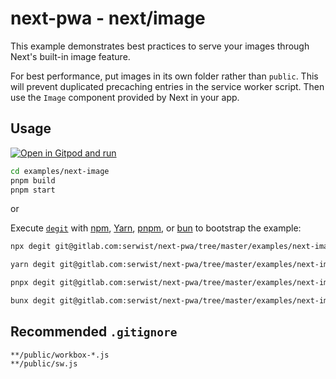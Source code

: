 # next-pwa - next/image

This example demonstrates best practices to serve your images through Next's built-in image feature.

For best performance, put images in its own folder rather than `public`. This will prevent duplicated precaching entries in the service worker script. Then use the `Image` component provided by Next in your app.

## Usage

[![Open in Gitpod and run](https://img.shields.io/badge/Open%20In-Gitpod.io-%231966D2?style=for-the-badge&logo=gitpod)](https://gitpod.io/#https://gitlab.com/serwist/next-pwa/)

```bash
cd examples/next-image
pnpm build
pnpm start
```

or

Execute [`degit`](https://github.com/Rich-Harris/degit) with [npm](https://docs.npmjs.com/cli/init), [Yarn](https://yarnpkg.com/lang/en/docs/cli/create/), [pnpm](https://pnpm.io), or [bun](https://bun.sh) to bootstrap the example:

```bash
npx degit git@gitlab.com:serwist/next-pwa/tree/master/examples/next-image next-image-app
```

```bash
yarn degit git@gitlab.com:serwist/next-pwa/tree/master/examples/next-image next-image-app
```

```bash
pnpx degit git@gitlab.com:serwist/next-pwa/tree/master/examples/next-image next-image-app
```

```bash
bunx degit git@gitlab.com:serwist/next-pwa/tree/master/examples/next-image next-image-app
```

## Recommended `.gitignore`

```gitignore
**/public/workbox-*.js
**/public/sw.js
```
